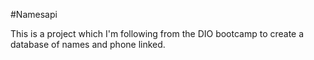 #Namesapi

This is a project which I'm following from the DIO bootcamp to create a database of names and phone linked.
